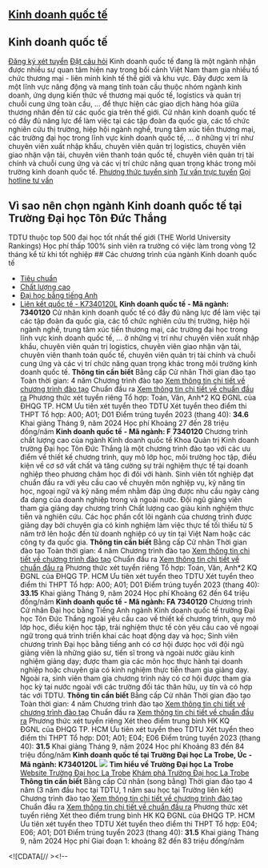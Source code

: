 
## [Kinh doanh quốc tế](/dai-hoc/nganh-hoc/kinh-doanh-quoc-te)
## Kinh doanh quốc tế
[Đăng ký xét tuyển](https://xettuyen.tdtu.edu.vn) 
[Đặt câu hỏi](../../../../) Kinh doanh quốc tế đang là một ngành nhận được nhiều sự quan tâm hiện nay
trong bối cảnh Việt Nam tham gia nhiều tổ chức thương mại - liên minh kinh tế
thế giới và khu vực. Đây được xem là một lĩnh vực năng động và mang tính toàn
cầu thuộc nhóm ngành kinh doanh, ứng dụng kiến thức về thương mại quốc tế,
logistics và quản trị chuỗi cung ứng toàn cầu, … để thực hiện các giao dịch hàng
hóa giữa thương nhân đến từ các quốc gia trên thế giới. Cử nhân kinh doanh quốc tế có đầy đủ năng lực để làm việc tại các tập đoàn đa
quốc gia, các tổ chức nghiên cứu thị trường, hiệp hội ngành nghề, trung tâm xúc
tiến thương mại, các trường đại học trong lĩnh vực kinh doanh quốc tế, ... ở
những vị trí như chuyên viên xuất nhập khẩu, chuyên viên quản trị logistics,
chuyên viên giao nhận vận tải, chuyên viên thanh toán quốc tế, chuyên viên quản
trị tài chính và chuỗi cung ứng và các vị trí chức năng quan trọng khác trong
môi trường kinh doanh quốc tế.
[Phương thức tuyển sinh](../../../../dai-hoc/tuyen-sinh/phuong-thuc-2024) 
[Tư vấn trực tuyến](https://www.facebook.com/tuyensinhtdtu) 
[Gọi hotline tư vấn](../../../../hoc-tai-tdtu/ho-tro-sinh-vien) 
## Vì sao nên chọn ngành Kinh doanh quốc tế tại Trường Đại học Tôn Đức Thắng
 TDTU thuộc top 500 đại học tốt nhất thế giới (THE World University Rankings) Học phí thấp 100% sinh viên ra trường có việc làm trong vòng 12 tháng kể từ khi tốt nghiệp ## Các chương trình của ngành Kinh doanh quốc tế
* [Tiêu chuẩn](#tieu-chuan)
* [Chất lượng cao](#chat-luong-cao)
* [Đại học bằng tiếng Anh](#dai-hoc-bang-tieng-anh)
* [Liên kết quốc tế - K7340120L](#lien-ket-quoc-te-K7340120L)
**Kinh doanh quốc tế** 
**- Mã ngành:** 
**7340120** Cử nhân kinh doanh quốc tế có đầy đủ năng lực để làm việc tại các tập đoàn đa
quốc gia, các tổ chức nghiên cứu thị trường, hiệp hội ngành nghề, trung tâm xúc
tiến thương mại, các trường đại học trong lĩnh vực kinh doanh quốc tế, ... ở
những vị trí như chuyên viên xuất nhập khẩu, chuyên viên quản trị logistics,
chuyên viên giao nhận vận tải, chuyên viên thanh toán quốc tế, chuyên viên quản
trị tài chính và chuỗi cung ứng và các vị trí chức năng quan trọng khác trong
môi trường kinh doanh quốc tế.
**Thông tin cần biết** Bằng cấp Cử nhân
 Thời gian đào tạo Toàn thời gian: 4 năm
 Chương trình đào tạo [Xem thông tin chi tiết về chương trình đào
tạo](https://cktt-cdr.tdtu.edu.vn/chuongtrinhdaotao?type=tuyensinh&hedaotao=0)
 Chuẩn đầu ra [Xem thông tin chi tiết về chuẩn đầu
ra](https://cktt-cdr.tdtu.edu.vn/chuandaura?type=tuyensinh&hedaotao=0)
 Phương thức xét tuyển riêng Tổ hợp: Toán, Văn, Anh\*2 KQ ĐGNL của ĐHQG TP. HCM Ưu tiên xét tuyển theo TDTU
 Xét tuyển theo điểm thi THPT Tổ hợp: A00; A01; D01 Điểm trúng tuyển 2023 (thang 40):  **34.6**
 Khai giảng Tháng 9, năm 2024
 Học phí Khoảng 27 đến 28 triệu đồng/năm
**Kinh doanh quốc tế** 
**- Mã ngành: F** 
**7340120** Chương trình chất lượng cao của ngành Kinh doanh quốc tế Khoa Quản trị Kinh
doanh trường Đại học Tôn Đức Thắng là một chương trình đào tạo với các ưu điểm
về thiết kế chương trình, quy mô lớp học, môi trường học tập, điều kiện về cơ sở
vất chất và tăng cường sự trải nghiệm thực tế tại doanh nghiệp theo phương châm
học đi đôi với hành. Sinh viên tốt nghiệp đạt chuẩn đầu ra với yêu cầu cao về
chuyên môn nghiệp vụ, kỹ năng tin học, ngoại ngữ và kỹ năng mềm nhằm đáp ứng
được nhu cầu ngày càng đa dạng của doanh nghiệp trong và ngoài nước. Đội ngũ giảng viên tham gia giảng dạy chương trình Chất lượng cao giàu kinh
nghiệm thực tiễn và nghiên cứu. Các học phần cốt lõi ngành của chương trình được
giảng dạy bởi chuyên gia có kinh nghiệm làm việc thực tế tối thiểu từ 5 năm trở
lên hoặc đến từ doanh nghiệp có uy tín tại Việt Nam hoặc các công ty đa quốc
gia.
**Thông tin cần biết** Bằng cấp Cử nhân
 Thời gian đào tạo Toàn thời gian: 4 năm
 Chương trình đào tạo [Xem thông tin chi tiết về chương trình đào
tạo](https://cktt-cdr.tdtu.edu.vn/chuongtrinhdaotao?type=tuyensinh&hedaotao=H)
 Chuẩn đầu ra [Xem thông tin chi tiết về chuẩn đầu
ra](https://cktt-cdr.tdtu.edu.vn/chuandaura?type=tuyensinh&hedaotao=H)
 Phương thức xét tuyển riêng Tổ hợp: Toán, Văn, Anh\*2 KQ ĐGNL của ĐHQG TP. HCM Ưu tiên xét tuyển theo TDTU
 Xét tuyển theo điểm thi THPT Tổ hợp: A00; A01; D01 Điểm trúng tuyển 2023 (thang 40):  **33.15**
 Khai giảng Tháng 9, năm 2024
 Học phí Khoảng 62 đến 64 triệu đồng/năm
**Kinh doanh quốc tế** 
**- Mã ngành: FA** 
**7340120** Chương trình Cử nhân Đại học bằng Tiếng Anh ngành Kinh doanh quốc tế trường
Đại học Tôn Đức Thắng ngoài yêu cầu cao về thiết kế chương trình, quy mô lớp
học, điều kiện học tập, trải nghiệm thực tế còn yêu cầu cao về ngoại ngữ trong
quá trình triển khai các hoạt động dạy và học; Sinh viên chương trình Đại
học bằng tiếng anh có cơ hội được học với đội ngũ giảng viên là những giáo sư,
tiến sĩ trong và ngoài nước giàu kinh nghiệm giảng dạy; được tham gia các môn
học thực hành tại doanh nghiệp hoặc chuyên gia có kinh nghiệm thực tiễn tham gia
giảng dạy. Ngoài ra, sinh viên tham gia chương trình này có cơ hội được tham gia
học kỳ tại nước ngoài với các trường đối tác thân hữu, uy tín và có hợp tác với
TDTU.
**Thông tin cần biết** Bằng cấp Cử nhân
 Thời gian đào tạo Toàn thời gian: 4 năm
 Chương trình đào tạo [Xem thông tin chi tiết về chương trình đào
tạo](https://cktt-cdr.tdtu.edu.vn/chuongtrinhdaotao?type=tuyensinh&hedaotao=K)
 Chuẩn đầu ra [Xem thông tin chi tiết về chuẩn đầu
ra](https://cktt-cdr.tdtu.edu.vn/chuandaura?type=tuyensinh&hedaotao=K)
 Phương thức xét tuyển riêng Xét theo điểm trung bình HK KQ ĐGNL của ĐHQG TP. HCM Ưu tiên xét tuyển theo TDTU
 Xét tuyển theo điểm thi THPT Tổ hợp: D01; A01; E04; E06 Điểm trúng tuyển 2023 (thang 40):  **31.5**
 Khai giảng Tháng 9, năm 2024
 Học phí Khoảng 83 đến 84 triệu đồng/năm
**Kinh doanh quốc tế tại Trường Đại học La Trobe, Úc** 
**- Mã ngành:** 
**K7340120L** 
![](/sites/admission23/files/Admission-2023/Chuong-trinh-LK/KDQT-LATROBE-00.png)
**Tìm hiểu về Trường Đại học La Trobe** 
[Website Trường Đại học La Trobe](https://www.latrobe.edu.au) 
[Khám phá Trường Đại học La Trobe](https://www.youtube.com/watch?v=iK6KDJtVHTA) 
**Thông tin cần biết** Bằng cấp Cử nhân (song bằng)
 Thời gian đào tạo 4 năm (3 năm đầu học tại TDTU, 1 năm sau học tại Trường liên kết)
 Chương trình đào tạo [Xem thông tin chi tiết về chương trình đào
tạo](https://cktt-cdr.tdtu.edu.vn/chuongtrinhdaotao?type=tuyensinh&hedaotao=C)
 Chuẩn đầu ra [Xem thông tin chi tiết về chuẩn đầu
ra](https://cktt-cdr.tdtu.edu.vn/chuandaura?type=tuyensinh&hedaotao=C)
 Phương thức xét tuyển riêng Xét theo điểm trung bình HK KQ ĐGNL của ĐHQG TP. HCM Ưu tiên xét tuyển theo TDTU
 Xét tuyển theo điểm thi THPT Tổ hợp: E04; E06; A01; D01 Điểm trúng tuyển 2023 (thang 40):  **31.5**
 Khai giảng Tháng 9, năm 2024
 Học phí Giai đoạn 1: khoảng 82 đến 83 triệu đồng/năm
 <!--//--><![CDATA[// ><!--

<!--//--><![CDATA[// ><!--
//--><!]]]]><![CDATA[>

//--><!]]> <!--//--><![CDATA[// ><!--

<!--//--><![CDATA[// ><!--

var tabs = new Tabby('[data-tabs]');

//--><!]]]]><![CDATA[>

//--><!]]> ## Cựu sinh viên nói gì về ngành Công tác xã hội
![](https://admission.tdtu.edu.vn) Đang cập nhật ...
## Các ngành học liên quan
[Tài chính - Ngân hàng](../../../../dai-hoc/nganh-hoc/tai-chinh-ngan-hang) 
[Kế toán](../../../../dai-hoc/nganh-hoc/ke-toan) 
[Thống kê](../../../../dai-hoc/nganh-hoc/thong-ke) 
## Làm gì tiếp theo?
[Đăng ký xét tuyển](https://xettuyen.tdtu.edu.vn) 
[Đặt câu hỏi](../../../../) 
Tải cẩm nang tuyển sinh
[Xem thông báo tuyển sinh](../../../../dai-hoc/tuyen-sinh/phuong-thuc-2024) 
[Cơ sở vật chất TDTU](../../../../gioi-thieu/co-so-vat-chat) 
[Xem thông tin về Khoa](https://fba.tdtu.edu.vn/) 
